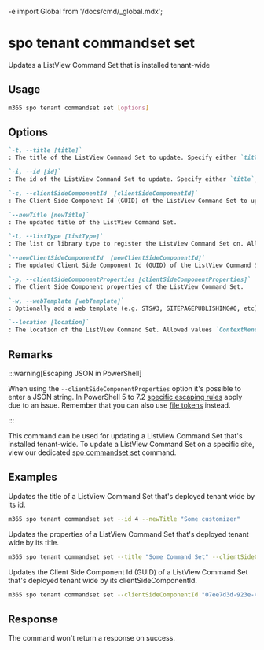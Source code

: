 -e <!-- DISCLAIMER: All secrets, passwords, and sensitive values in this document are examples only and not real credentials. -->
import Global from '/docs/cmd/_global.mdx';

# spo tenant commandset set

Updates a ListView Command Set that is installed tenant-wide

## Usage

```sh
m365 spo tenant commandset set [options]
```

## Options

```md definition-list
`-t, --title [title]`
: The title of the ListView Command Set to update. Specify either `title`, `id` or `clientSideComponentId`.

`-i, --id [id]`
: The id of the ListView Command Set to update. Specify either `title`, `id` or `clientSideComponentId`.

`-c, --clientSideComponentId  [clientSideComponentId]`
: The Client Side Component Id (GUID) of the ListView Command Set to update. Specify either `title`, `id` or `clientSideComponentId`.

`--newTitle [newTitle]`
: The updated title of the ListView Command Set.

`-l, --listType [listType]`
: The list or library type to register the ListView Command Set on. Allowed values `List` or `Library`.

`--newClientSideComponentId  [newClientSideComponentId]`
: The updated Client Side Component Id (GUID) of the ListView Command Set.

`-p, --clientSideComponentProperties [clientSideComponentProperties]`
: The Client Side Component properties of the ListView Command Set.

`-w, --webTemplate [webTemplate]`
: Optionally add a web template (e.g. STS#3, SITEPAGEPUBLISHING#0, etc) as a filter for what kind of sites the ListView Command Set is registered on.

`--location [location]`
: The location of the ListView Command Set. Allowed values `ContextMenu`, `CommandBar` or `Both`. Defaults to `CommandBar`.
```

<Global />

## Remarks

:::warning[Escaping JSON in PowerShell]

When using the `--clientSideComponentProperties` option it's possible to enter a JSON string. In PowerShell 5 to 7.2 [specific escaping rules](./../../../user-guide/using-cli.mdx#escaping-double-quotes-in-powershell) apply due to an issue. Remember that you can also use [file tokens](./../../../user-guide/using-cli.mdx#EXAMPLE_SECRET_VALUE_PLACEHOLDER) instead.

:::

This command can be used for updating a ListView Command Set that's installed tenant-wide. To update a ListView Command Set on a specific site, view our dedicated [spo commandset set](../commandset/commandset-set.mdx) command.

## Examples

Updates the title of a ListView Command Set that's deployed tenant wide by its id.

```sh
m365 spo tenant commandset set --id 4 --newTitle "Some customizer"
```

Updates the properties of a ListView Command Set that's deployed tenant wide by its title.

```sh
m365 spo tenant commandset set --title "Some Command Set" --clientSideComponentProperties '{ "someProperty": "Some value" }'
```

Updates the Client Side Component Id (GUID) of a ListView Command Set that's deployed tenant wide by its clientSideComponentId.

```sh
m365 spo tenant commandset set --clientSideComponentId "07ee7d3d-923e-49be-b050-86f53edb45fb" --newClientSideComponentId "b44a5182-9877-4029-baec-0181c70dacbc"
```

## Response

The command won't return a response on success.
